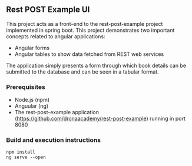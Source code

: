 ## Rest POST Example UI

This project acts as a front-end to the rest-post-example project implemented in spring boot. This project demonstrates two important concepts related to angular applications:
* Angular forms
* Angular tables to show data fetched from REST web services

The application simply presents a form through which book details can be submitted to the database and can be seen in a tabular format.

### Prerequisites

* Node.js (npm)
* Anguular (ng)
* The rest-post-example application (https://github.com/dronaacademy/rest-post-example) running in port 8080

### Build and execution instructions
```
npm install
ng serve --open
```